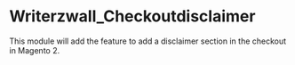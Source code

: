 # Writerzwall_Checkoutdisclaimer
This module will add the feature to add a disclaimer section in the checkout in Magento 2.
